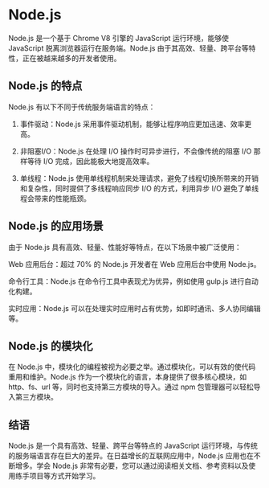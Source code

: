 # Node.js
Node.js 是一个基于 Chrome V8 引擎的 JavaScript 运行环境，能够使 JavaScript 脱离浏览器运行在服务端。Node.js 由于其高效、轻量、跨平台等特性，正在被越来越多的开发者使用。

## Node.js 的特点
Node.js 有以下不同于传统服务端语言的特点：

1. 事件驱动：Node.js 采用事件驱动机制，能够让程序响应更加迅速、效率更高。

2. 非阻塞I/O：Node.js 在处理 I/O 操作时可异步进行，不会像传统的阻塞 I/O 那样等待 I/O 完成，因此能极大地提高效率。

3. 单线程：Node.js 使用单线程机制来处理请求，避免了线程切换所带来的开销和复杂性，同时提供了多线程响应同步 I/O 的方式，利用异步 I/O 避免了单线程会带来的性能瓶颈。

## Node.js 的应用场景
由于 Node.js 具有高效、轻量、性能好等特点，在以下场景中被广泛使用：

Web 应用后台：超过 70% 的 Node.js 开发者在 Web 应用后台中使用 Node.js。

命令行工具：Node.js 在命令行工具中表现尤为优异，例如使用 gulp.js 进行自动化构建。

实时应用：Node.js 可以在处理实时应用时占有优势，如即时通讯、多人协同编辑等。

## Node.js 的模块化
在 Node.js 中，模块化的编程被视为必要之举。通过模块化，可以有效的使代码重用和维护。Node.js 作为一个模块化的语言，本身提供了很多核心模块，如 http、fs、url 等，同时也支持第三方模块的导入。通过 npm 包管理器可以轻松导入第三方模块。

## 结语
Node.js 是一个具有高效、轻量、跨平台等特点的 JavaScript 运行环境，与传统的服务端语言存在巨大的差异。在日益增长的互联网应用中，Node.js 应用也在不断增多。学会 Node.js 非常有必要，您可以通过阅读相关文档、参考资料以及使用练手项目等方式开始学习。